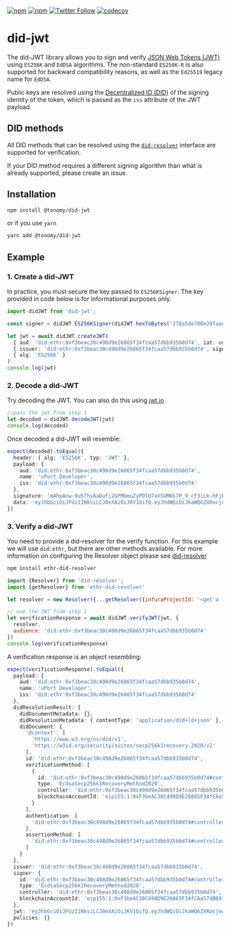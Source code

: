 [![npm](https://img.shields.io/npm/dt/did-jwt.svg)](https://www.npmjs.com/package/did-jwt)
[![npm](https://img.shields.io/npm/v/did-jwt.svg)](https://www.npmjs.com/package/did-jwt)
[![Twitter Follow](https://img.shields.io/twitter/follow/veramolabs.svg?style=social&label=Follow)](https://twitter.com/veramolabs)
[![codecov](https://codecov.io/gh/decentralized-identity/did-jwt/branch/master/graph/badge.svg)](https://codecov.io/gh/decentralized-identity/did-jwt)

# did-jwt

The did-JWT library allows you to sign and verify [JSON Web Tokens (JWT)](https://tools.ietf.org/html/rfc7519)
using `ES256K` and `EdDSA` algorithms. The non-standard `ES256K-R` is also supported for backward compatibility
reasons, as well as the `Ed25519` legacy name for `EdDSA`.

Public keys are resolved using the [Decentralized ID (DID)](https://w3c.github.io/did-core/#identifier) of the signing
identity of the token, which is passed as the `iss` attribute of the JWT payload.

## DID methods

All DID methods that can be resolved using the [`did-resolver`](https://github.com/decentralized-identity/did-resolver)
interface are supported for verification.

If your DID method requires a different signing algorithm than what is already supported, please create an issue.

## Installation

```bash
npm install @tonomy/did-jwt
```

or if you use `yarn`

```bash
yarn add @tonomy/did-jwt
```

## Example

### 1. Create a did-JWT

In practice, you must secure the key passed to `ES256KSigner`. The key provided in code below is for informational
purposes only.

```ts
import didJWT from 'did-jwt';

const signer = didJWT.ES256KSigner(didJWT.hexToBytes('278a5de700e29faae8e40e366ec5012b5ec63d36ec77e8a2417154cc1d25383f'))

let jwt = await didJWT.createJWT(
  { aud: 'did:ethr:0xf3beac30c498d9e26865f34fcaa57dbb935b0d74', iat: undefined, name: 'uPort Developer' },
  { issuer: 'did:ethr:0xf3beac30c498d9e26865f34fcaa57dbb935b0d74', signer },
  { alg: 'ES256K' }
)
console.log(jwt)
```

### 2. Decode a did-JWT

Try decoding the JWT. You can also do this using [jwt.io](https://jwt.io)

```js
//pass the jwt from step 1
let decoded = didJWT.decodeJWT(jwt)
console.log(decoded)
```

Once decoded a did-JWT will resemble:

```ts
expect(decoded).toEqual({
  header: { alg: 'ES256K', typ: 'JWT' },
  payload: {
    aud: 'did:ethr:0xf3beac30c498d9e26865f34fcaa57dbb935b0d74',
    name: 'uPort Developer',
    iss: 'did:ethr:0xf3beac30c498d9e26865f34fcaa57dbb935b0d74'
  },
  signature: 'mAhpAnw-9u57hyAaDufj2GPMbmuZyPDlU7aYSUMKk7P_9_cF3iLk-hFjFhb5xaUQB5nXYrciw6ZJ2RSAZI-IDQ',
  data: 'eyJhbGciOiJFUzI1NksiLCJ0eXAiOiJKV1QifQ.eyJhdWQiOiJkaWQ6ZXRocjoweGYzYmVhYzMwYzQ5OGQ5ZTI2ODY1ZjM0ZmNhYTU3ZGJiOTM1YjBkNzQiLCJuYW1lIjoidVBvcnQgRGV2ZWxvcGVyIiwiaXNzIjoiZGlkOmV0aHI6MHhmM2JlYWMzMGM0OThkOWUyNjg2NWYzNGZjYWE1N2RiYjkzNWIwZDc0In0'
})
```

### 3. Verify a did-JWT

You need to provide a did-resolver for the verify function. For this example we will use `did:ethr`, but there are other
methods available. For more information on configuring the Resolver object please
see [did-resolver](https://github.com/decentralized-identity/did-resolver#configure-resolver-object)

```bash
npm install ethr-did-resolver
```

```js
import {Resolver} from 'did-resolver';
import {getResolver} from 'ethr-did-resolver'

let resolver = new Resolver({...getResolver({infuraProjectId: '<get a free ID from infura.io>'})});

// use the JWT from step 1
let verificationResponse = await didJWT.verifyJWT(jwt, {
  resolver,
  audience: 'did:ethr:0xf3beac30c498d9e26865f34fcaa57dbb935b0d74'
})
console.log(verificationResponse)
```

A verification response is an object resembling:

```typescript
expect(verificationResponse).toEqual({
  payload: {
    aud: 'did:ethr:0xf3beac30c498d9e26865f34fcaa57dbb935b0d74',
    name: 'uPort Developer',
    iss: 'did:ethr:0xf3beac30c498d9e26865f34fcaa57dbb935b0d74'
  },
  didResolutionResult: {
    didDocumentMetadata: {},
    didResolutionMetadata: { contentType: 'application/did+ld+json' },
    didDocument: {
      '@context': [
        'https://www.w3.org/ns/did/v1',
        'https://w3id.org/security/suites/secp256k1recovery-2020/v2'
      ],
      id: 'did:ethr:0xf3beac30c498d9e26865f34fcaa57dbb935b0d74',
      verificationMethod: [
        {
          id: 'did:ethr:0xf3beac30c498d9e26865f34fcaa57dbb935b0d74#controller',
          type: 'EcdsaSecp256k1RecoveryMethod2020',
          controller: 'did:ethr:0xf3beac30c498d9e26865f34fcaa57dbb935b0d74',
          blockchainAccountId: 'eip155:1:0xF3beAC30C498D9E26865F34fCAa57dBB935b0D74'
        }
      ],
      authentication: [
        'did:ethr:0xf3beac30c498d9e26865f34fcaa57dbb935b0d74#controller'
      ],
      assertionMethod: [
        'did:ethr:0xf3beac30c498d9e26865f34fcaa57dbb935b0d74#controller'
      ]
    }
  },
  issuer: 'did:ethr:0xf3beac30c498d9e26865f34fcaa57dbb935b0d74',
  signer: {
    id: 'did:ethr:0xf3beac30c498d9e26865f34fcaa57dbb935b0d74#controller',
    type: 'EcdsaSecp256k1RecoveryMethod2020',
    controller: 'did:ethr:0xf3beac30c498d9e26865f34fcaa57dbb935b0d74',
    blockchainAccountId: 'eip155:1:0xF3beAC30C498D9E26865F34fCAa57dBB935b0D74'
  },
  jwt: 'eyJhbGciOiJFUzI1NksiLCJ0eXAiOiJKV1QifQ.eyJhdWQiOiJkaWQ6ZXRocjoweGYzYmVhYzMwYzQ5OGQ5ZTI2ODY1ZjM0ZmNhYTU3ZGJiOTM1YjBkNzQiLCJuYW1lIjoidVBvcnQgRGV2ZWxvcGVyIiwiaXNzIjoiZGlkOmV0aHI6MHhmM2JlYWMzMGM0OThkOWUyNjg2NWYzNGZjYWE1N2RiYjkzNWIwZDc0In0.mAhpAnw-9u57hyAaDufj2GPMbmuZyPDlU7aYSUMKk7P_9_cF3iLk-hFjFhb5xaUQB5nXYrciw6ZJ2RSAZI-IDQ',
  policies: {}
})
```
